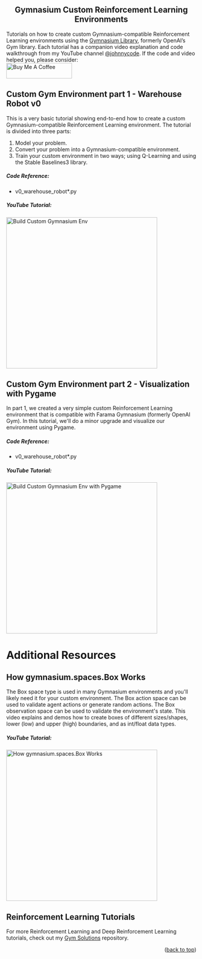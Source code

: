 <a name="readme-top"></a>

<h2 align="center">Gymnasium Custom Reinforcement Learning Environments</h2>

Tutorials on how to create custom Gymnasium-compatible Reinforcement Learning environments using the [Gymnasium Library](https://gymnasium.farama.org/), formerly OpenAI’s Gym library. Each tutorial has a companion video explanation and code walkthrough from my YouTube channel [@johnnycode](https://www.youtube.com/@johnnycode). If the code and video helped you, please consider:  
<a href='https://www.buymeacoffee.com/johnnycode'><img src="https://cdn.buymeacoffee.com/buttons/default-blue.png" alt="Buy Me A Coffee" height="41" width="174"></a>

## Custom Gym Environment part 1 - Warehouse Robot v0
This is a very basic tutorial showing end-to-end how to create a custom Gymnasium-compatible Reinforcement Learning environment. The tutorial is divided into three parts:
1. Model your problem.
2. Convert your problem into a Gymnasium-compatible environment.
3. Train your custom environment in two ways; using Q-Learning and using the Stable Baselines3 library. 

##### Code Reference:
* v0_warehouse_robot*.py

##### YouTube Tutorial:
<a href='https://youtu.be/AoGRjPt-vms&list=PL58zEckBH8fDt-F9LbpVASTor_jZzsxRg'><img src='https://img.youtube.com/vi/AoGRjPt-vms/0.jpg' width='400' alt='Build Custom Gymnasium Env'/></a>


## Custom Gym Environment part 2 - Visualization with Pygame
In part 1, we created a very simple custom Reinforcement Learning environment that is compatible with Farama Gymnasium (formerly OpenAI Gym). In this tutorial, we'll do a minor upgrade and visualize our environment using Pygame.

##### Code Reference:
* v0_warehouse_robot*.py

##### YouTube Tutorial:
<a href='https://youtu.be/9t64PFO7hr0&list=PL58zEckBH8fDt-F9LbpVASTor_jZzsxRg'><img src='https://img.youtube.com/vi/9t64PFO7hr0/0.jpg' width='400' alt='Build Custom Gymnasium Env with Pygame'/></a>



# Additional Resources

## How gymnasium.spaces.Box Works
The Box space type is used in many Gymnasium environments and you'll likely need it for your custom environment. The Box action space can be used to validate agent actions or generate random actions. The Box observation space can be used to validate the environment's state. This video explains and demos how to create boxes of different sizes/shapes, lower (low) and upper (high) boundaries, and as int/float data types.

##### YouTube Tutorial:
<a href='https://youtu.be/hI7UDemXVsk&list=PL58zEckBH8fDt-F9LbpVASTor_jZzsxRg'><img src='https://img.youtube.com/vi/hI7UDemXVsk/0.jpg' width='400' alt='How gymnasium.spaces.Box Works'/></a>

## Reinforcement Learning Tutorials
For more Reinforcement Learning and Deep Reinforcement Learning tutorials, check out my
[Gym Solutions](https://github.com/johnnycode8/gym_solutions) repository.

<p align="right">(<a href="#readme-top">back to top</a>)</p>
